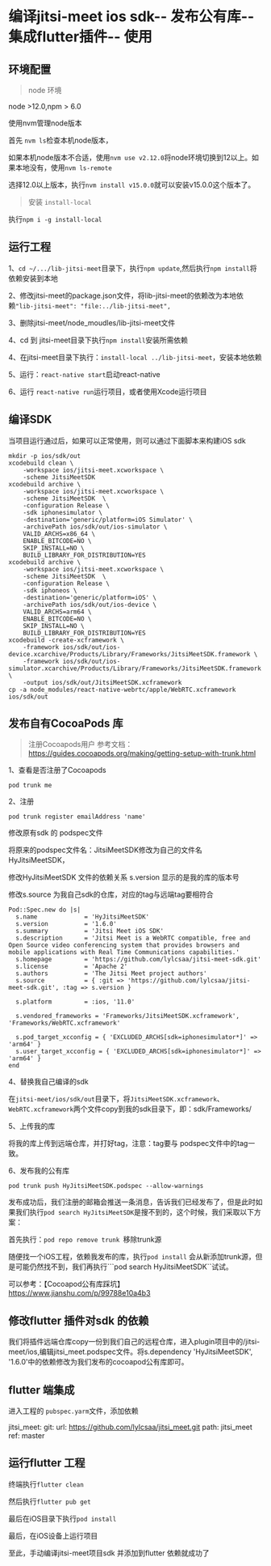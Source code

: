# 编译jitsi-meet  ios sdk-- 发布公有库-- 集成flutter插件-- 使用
## 环境配置
> node 环境

 node >12.0,npm > 6.0

使用nvm管理node版本


首先 ```nvm ls```检查本机node版本，

如果本机node版本不合适，使用```nvm use v2.12.0```将node环境切换到12以上。如果本地没有，使用```nvm ls-remote```

选择12.0以上版本，执行```nvm install v15.0.0```就可以安装v15.0.0这个版本了。

> 安装 ```install-local```

执行```npm i -g install-local```

## 运行工程
1、```cd ~/.../lib-jitsi-meet```目录下，执行```npm update```,然后执行```npm install```将依赖安装到本地

2、修改jitsi-meet的package.json文件，将lib-jitsi-meet的依赖改为本地依赖```"lib-jitsi-meet": "file:../lib-jitsi-meet",```

3、删除jitsi-meet/node_moudles/lib-jitsi-meet文件

4、cd 到 jitsi-meet目录下执行```npm install```安装所需依赖

4、在jitsi-meet目录下执行：```install-local ../lib-jitsi-meet```，安装本地依赖

5、运行：```react-native start```启动react-native

6、运行 ```react-native run```运行项目，或者使用Xcode运行项目

## 编译SDK
当项目运行通过后，如果可以正常使用，则可以通过下面脚本来构建iOS sdk
```
mkdir -p ios/sdk/out
xcodebuild clean \
    -workspace ios/jitsi-meet.xcworkspace \
    -scheme JitsiMeetSDK
xcodebuild archive \
    -workspace ios/jitsi-meet.xcworkspace \
    -scheme JitsiMeetSDK  \
    -configuration Release \
    -sdk iphonesimulator \
    -destination='generic/platform=iOS Simulator' \
    -archivePath ios/sdk/out/ios-simulator \
    VALID_ARCHS=x86_64 \
    ENABLE_BITCODE=NO \
    SKIP_INSTALL=NO \
    BUILD_LIBRARY_FOR_DISTRIBUTION=YES
xcodebuild archive \
    -workspace ios/jitsi-meet.xcworkspace \
    -scheme JitsiMeetSDK  \
    -configuration Release \
    -sdk iphoneos \
    -destination='generic/platform=iOS' \
    -archivePath ios/sdk/out/ios-device \
    VALID_ARCHS=arm64 \
    ENABLE_BITCODE=NO \
    SKIP_INSTALL=NO \
    BUILD_LIBRARY_FOR_DISTRIBUTION=YES
xcodebuild -create-xcframework \
    -framework ios/sdk/out/ios-device.xcarchive/Products/Library/Frameworks/JitsiMeetSDK.framework \
    -framework ios/sdk/out/ios-simulator.xcarchive/Products/Library/Frameworks/JitsiMeetSDK.framework \
    -output ios/sdk/out/JitsiMeetSDK.xcframework
cp -a node_modules/react-native-webrtc/apple/WebRTC.xcframework ios/sdk/out
```


## 发布自有CocoaPods 库
> 注册Cocoapods用户
参考文档：https://guides.cocoapods.org/making/getting-setup-with-trunk.html

1、查看是否注册了Cocoapods

```pod trunk me```

2、注册

```pod trunk register emailAddress 'name'```

修改原有sdk 的 podspec文件

将原来的podspec文件名：JitsiMeetSDK修改为自己的文件名 HyJitsiMeetSDK，

修改HyJitsiMeetSDK 文件的依赖关系 s.version 显示的是我的库的版本号

修改s.source 为我自己sdk的仓库，对应的tag与远端tag要相符合

```
Pod::Spec.new do |s|
  s.name             = 'HyJitsiMeetSDK'
  s.version          = '1.6.0'
  s.summary          = 'Jitsi Meet iOS SDK'
  s.description      = 'Jitsi Meet is a WebRTC compatible, free and Open Source video conferencing system that provides browsers and mobile applications with Real Time Communications capabilities.'
  s.homepage         = 'https://github.com/lylcsaa/jitsi-meet-sdk.git'
  s.license          = 'Apache 2'
  s.authors          = 'The Jitsi Meet project authors'
  s.source           = { :git => 'https://github.com/lylcsaa/jitsi-meet-sdk.git', :tag => s.version }

  s.platform         = :ios, '11.0'

  s.vendored_frameworks = 'Frameworks/JitsiMeetSDK.xcframework', 'Frameworks/WebRTC.xcframework'
  
  s.pod_target_xcconfig = { 'EXCLUDED_ARCHS[sdk=iphonesimulator*]' => 'arm64' }
  s.user_target_xcconfig = { 'EXCLUDED_ARCHS[sdk=iphonesimulator*]' => 'arm64' }
end
```

4、替换我自己编译的sdk

在```jitsi-meet/ios/sdk/out```目录下，将```JitsiMeetSDK.xcframework```、```WebRTC.xcframework```两个文件copy到我的sdk目录下，即：sdk/Frameworks/

5、上传我的库

将我的库上传到远端仓库，并打好tag，注意：tag要与 podspec文件中的tag一致。

6、发布我的公有库

```pod trunk push HyJitsiMeetSDK.podspec --allow-warnings```

发布成功后，我们注册的邮箱会推送一条消息，告诉我们已经发布了，但是此时如果我们执行```pod search HyJitsiMeetSDK```是搜不到的，这个时候，我们采取以下方案：

首先执行：```pod repo remove trunk ```移除trunk源

随便找一个iOS工程，依赖我发布的库，执行```pod install``` 会从新添加trunk源，但是可能仍然找不到，我们再执行```pod search HyJitsiMeetSDK``试试。

可以参考：【Cocoapod公有库踩坑】https://www.jianshu.com/p/99788e10a4b3

## 修改flutter 插件对sdk 的依赖

我们将插件远端仓库copy一份到我们自己的远程仓库，进入plugin项目中的/jitsi-meet/ios,编辑jitsi_meet.podspec文件。将s.dependency 'HyJitsiMeetSDK', '1.6.0'中的依赖修改为我们发布的cocoapod公有库即可。

## flutter 端集成

进入工程的 ```pubspec.yarm```文件，添加依赖

jitsi_meet:
    git:
      url: https://github.com/lylcsaa/jitsi_meet.git
      path: jitsi_meet
      ref: master 
      
## 运行flutter 工程

终端执行```flutter clean```

然后执行```flutter pub get```

最后在iOS目录下执行```pod install```

最后，在iOS设备上运行项目

至此，手动编译jitsi-meet项目sdk 并添加到flutter 依赖就成功了
